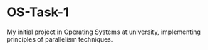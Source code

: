 # OS-Task-1
My initial project in Operating Systems at university, implementing principles of parallelism techniques.
